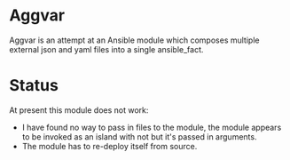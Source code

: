 # Aggvar #

Aggvar is an attempt at an Ansible module which composes multiple external json and yaml files into a single ansible_fact.

# Status #

At present this module does not work:

* I have found no way to pass in files to the module, the module appears to be invoked as an island with not but it's passed in arguments.
* The module has to re-deploy itself from source.
